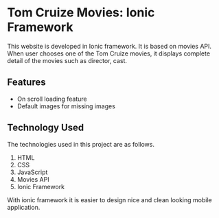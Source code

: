 # Tom Cruize Movies: Ionic Framework

This website is developed in Ionic framework. It is based on movies API. When user chooses one of the Tom Cruize movies, it displays complete detail of the movies such as director, cast.

## Features

* On scroll loading feature
* Default images for missing images

## Technology Used

The technologies used in this project are as follows.

1. HTML
2. CSS
3. JavaScript
4. Movies API
5. Ionic Framework

With ionic framework it is easier to design nice and clean looking mobile application.
